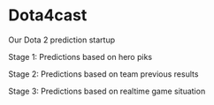 # Dota4cast
Our Dota 2 prediction startup 

Stage 1: Predictions based on hero piks 

Stage 2: Predictions based on team previous results

Stage 3: Predictions based on realtime game situation 
